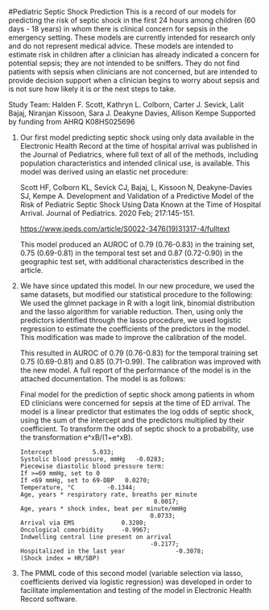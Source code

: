 #Pediatric Septic Shock Prediction
This is a record of our models for predicting the risk of septic shock in the first 24 hours among children (60 days - 18 years) in whom there is clinical concern for sepsis in the emergency setting. These models are currently intended for research only and do not represent medical advice. These models are intended to estimate risk in children after a clinician has already indicated a concern for potential sepsis; they are not intended to be sniffers. They do not find patients with sepsis when clinicians are not concerned, but are intended to provide decision support when a clinician begins to worry about sepsis and is not sure how likely it is or the next steps to take.

Study Team: Halden F. Scott, Kathryn L. Colborn, Carter J. Sevick, Lalit Bajaj, Niranjan Kissoon, Sara J. Deakyne Davies, Allison Kempe
Supported by funding from AHRQ K08HS025696

1.  Our first model predicting septic shock using only data available in the Electronic Health Record at the time of hospital arrival was published in the Journal of Pediatrics, where full text of all of the methods, including population characteristics and intended clinical use, is available. This model was derived using an elastic net procedure: 

	Scott HF, Colborn KL, Sevick CJ, Bajaj, L, Kissoon N, Deakyne-Davies SJ, Kempe A. Development and Validation of a Predictive Model of the Risk of Pediatric Septic Shock Using Data Known at the Time of Hospital Arrival. Journal of Pediatrics. 2020 Feb; 217:145-151. 
	
	https://www.jpeds.com/article/S0022-3476(19)31317-4/fulltext

	This model produced an AUROC of 0.79 (0.76-0.83) in the training set, 0.75 (0.69-0.81) in the temporal test set and 0.87 (0.72-0.90) in the geographic test set, with additional characteristics described in the article.

2.	We have since updated this model. In our new procedure, we used the same datasets, but modified our statistical procedure to the following: We used the glmnet package in R with a logit link, binomial distribution and the lasso algorithm for variable reduction. Then, using only the predictors identified through the lasso procedure, we used logistic regression to estimate the coefficients of the predictors in the model. This modification was made to improve the calibration of the model.

	This resulted in AUROC of 0.79 (0.76-0.83) for the temporal training set 0.75 (0.69-0.81) and 0.85 (0.71-0.99). The calibration was improved with the new model. A full report of the performance of the model is in the attached documentation. The model is as follows:

	Final model for the prediction of septic shock among patients in whom ED clinicians were concerned for sepsis at the time of ED arrival. The model is a linear predictor that estimates the log odds of septic shock, using the sum of the intercept and the predictors multiplied by their coefficient. To transform the odds of septic shock to a probability, use the transformation e^xB/(1+e^xB).

		Intercept			5.033; 
		Systolic blood pressure, mmHg	-0.0283;
		Piecewise diastolic blood pressure term:
		If >=69 mmHg, set to 0
		If <69 mmHg, set to 69-DBP	 0.0270;
		Temperature, °C			-0.1344;
		Age, years * respiratory rate, breaths per minute	
                                         	 0.0017;
		Age, years * shock index, beat per minute/mmHg	
                                          	0.0733;
		Arrival via EMS		    	0.3280;
		Oncological comorbidity		-0.9967;
		Indwelling central line present on arrival
                                        	-0.2177;
		Hospitalized in the last year	           -0.3078;
		(Shock index = HR/SBP)

3.	The PMML code of this second model (variable selection via lasso, coefficients derived via logistic regression) was developed in order to facilitate implementation and testing of the model in Electronic Health Record software.

